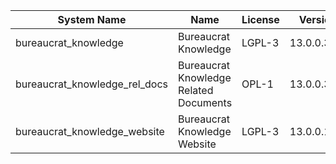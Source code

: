 | System Name | Name | License | Version | Summary | Price |
|---|---|---|---|---|---|
| bureaucrat_knowledge | Bureaucrat Knowledge | LGPL-3 | 13.0.0.39.0 | Bureaucrat Knowledge |  |
| bureaucrat_knowledge_rel_docs | Bureaucrat Knowledge Related Documents | OPL-1 | 13.0.0.3.0 | Bureaucrat Knowledge Related Documents |  |
| bureaucrat_knowledge_website | Bureaucrat Knowledge Website | LGPL-3 | 13.0.0.15.0 | Bureaucrat Knowledge Website |  |

